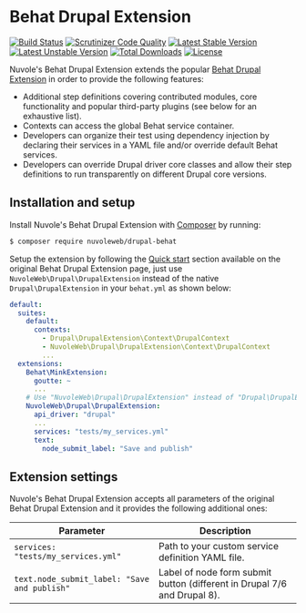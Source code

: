 # Behat Drupal Extension

[![Build Status](https://travis-ci.org/nuvoleweb/drupal-behat.svg?branch=1.0.x)](https://travis-ci.org/nuvoleweb/drupal-behat)
[![Scrutinizer Code Quality](https://scrutinizer-ci.com/g/nuvoleweb/drupal-behat/badges/quality-score.png?b=1.0.x)](https://scrutinizer-ci.com/g/nuvoleweb/drupal-behat/?branch=1.0.x)
[![Latest Stable Version](https://poser.pugx.org/nuvoleweb/drupal-behat/v/stable)](https://packagist.org/packages/nuvoleweb/drupal-behat)
[![Latest Unstable Version](https://poser.pugx.org/nuvoleweb/drupal-behat/v/unstable)](https://packagist.org/packages/nuvoleweb/drupal-behat)
[![Total Downloads](https://poser.pugx.org/nuvoleweb/drupal-behat/downloads)](https://packagist.org/packages/nuvoleweb/drupal-behat)
[![License](https://poser.pugx.org/nuvoleweb/drupal-behat/license)](https://packagist.org/packages/nuvoleweb/drupal-behat)

Nuvole's Behat Drupal Extension extends the popular [Behat Drupal Extension](https://www.drupal.org/project/drupalextension)
in order to provide the following features:

- Additional step definitions covering contributed modules, core functionality and popular third-party plugins (see below
  for an exhaustive list).
- Contexts can access the global Behat service container.  
- Developers can organize their test using dependency injection by declaring their services in a YAML file and/or 
  override default Behat services.
- Developers can override Drupal driver core classes and allow their step definitions to run transparently on different
  Drupal core versions.

## Installation and setup
Install Nuvole's Behat Drupal Extension with [Composer](https://getcomposer.org/) by running:

```bash
$ composer require nuvoleweb/drupal-behat
```

Setup the extension by following the [Quick start](https://github.com/jhedstrom/drupalextension#quick-start) section
available on the original Behat Drupal Extension page, just use `NuvoleWeb\Drupal\DrupalExtension` instead of the native
`Drupal\DrupalExtension` in your `behat.yml` as shown below:

```yaml
default:
  suites:
    default:
      contexts:
        - Drupal\DrupalExtension\Context\DrupalContext
        - NuvoleWeb\Drupal\DrupalExtension\Context\DrupalContext
        ...
  extensions:
    Behat\MinkExtension:
      goutte: ~
      ...
    # Use "NuvoleWeb\Drupal\DrupalExtension" instead of "Drupal\DrupalExtension".
    NuvoleWeb\Drupal\DrupalExtension:
      api_driver: "drupal"
      ...
      services: "tests/my_services.yml"
      text:
        node_submit_label: "Save and publish"
```

## Extension settings
Nuvole's Behat Drupal Extension accepts all parameters of the original Behat Drupal Extension and it provides the 
following additional ones:

| Parameter | Description |
|-----------|-------------|
| `services: "tests/my_services.yml"` | Path to your custom service definition YAML file. |
| `text.node_submit_label: "Save and publish"` | Label of node form submit button (different in Drupal 7/6 and Drupal 8). |
